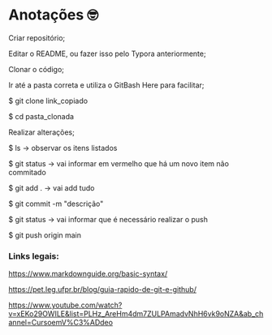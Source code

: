 # Anotações :nerd_face:

Criar repositório;

Editar o README, ou fazer isso pelo Typora anteriormente;

Clonar o código;

Ir até a pasta correta e utiliza o GitBash Here para facilitar;

$ git clone link_copiado

$ cd pasta_clonada

Realizar alterações;

$ ls -> observar os itens listados

$ git status -> vai informar em vermelho que há um novo item não commitado

$ git add . -> vai add tudo 

$ git commit -m "descrição"

$ git status -> vai informar que é necessário realizar o push

$ git push origin main







### Links legais:

https://www.markdownguide.org/basic-syntax/

https://pet.leg.ufpr.br/blog/guia-rapido-de-git-e-github/

https://www.youtube.com/watch?v=xEKo29OWILE&list=PLHz_AreHm4dm7ZULPAmadvNhH6vk9oNZA&ab_channel=CursoemV%C3%ADdeo



